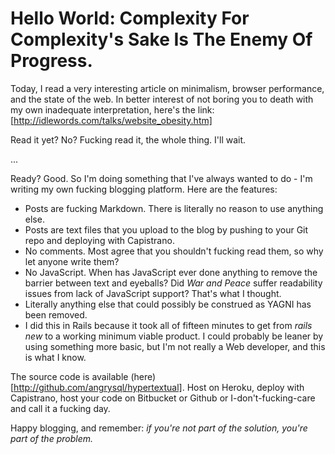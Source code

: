 # Hello World: Complexity For Complexity's Sake Is The Enemy Of Progress.
Today, I read a very interesting article on minimalism, browser performance, and the state of the web. In better interest of not boring you to death with my own inadequate interpretation, here's the link: [http://idlewords.com/talks/website_obesity.htm]

Read it yet? No? Fucking read it, the whole thing. I'll wait.

...

Ready? Good. So I'm doing something that I've always wanted to do - I'm writing my own fucking blogging platform. Here are the features:

* Posts are fucking Markdown. There is literally no reason to use anything else.
* Posts are text files that you upload to the blog by pushing to your Git repo and deploying with Capistrano.
* No comments. Most agree that you shouldn't fucking read them, so why let anyone write them?
* No JavaScript. When has JavaScript ever done anything to remove the barrier between text and eyeballs? Did _War and Peace_ suffer readability issues from lack of JavaScript support? That's what I thought.
* Literally anything else that could possibly be construed as YAGNI has been removed.
* I did this in Rails because it took all of fifteen minutes to get from _rails new_ to a working minimum viable product. I could probably be leaner by using something more basic, but I'm not really a Web developer, and this is what I know.

The source code is available (here)[http://github.com/angrysql/hypertextual]. Host on Heroku, deploy with Capistrano, host your code on Bitbucket or Github or I-don't-fucking-care and call it a fucking day.

Happy blogging, and remember: _if you're not part of the solution, you're part of the problem._
